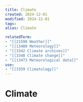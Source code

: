 ```yaml
---
title: Climate
created: 2024-12-01
modified: 2024-12-01
tags: 
alias: Climate

relatedTerm:
- "[[21598 Weather]]"
- "[[13480 Meteorology]]"
- "[[3342 Climate archives]]"
- "[[3348 Climate change]]"
- "[[13473 Meteorological data]]"
use:
- "[[3359 Climatology]]"
---
```

# Climate
